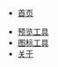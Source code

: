 * [首页](/)
<!-- * [UI设计器](http://localhost:3000/design/index.html ':target=_blank') -->
* [预览工具](http://localhost:3000/design/view.html ':target=_blank')
* [图标工具](http://localhost:3000/design/icons.html ':target=_blank')
* [关于](/_about.md)